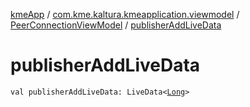 [kmeApp](../../index.md) / [com.kme.kaltura.kmeapplication.viewmodel](../index.md) / [PeerConnectionViewModel](index.md) / [publisherAddLiveData](./publisher-add-live-data.md)

# publisherAddLiveData

`val publisherAddLiveData: LiveData<`[`Long`](https://kotlinlang.org/api/latest/jvm/stdlib/kotlin/-long/index.html)`>`
